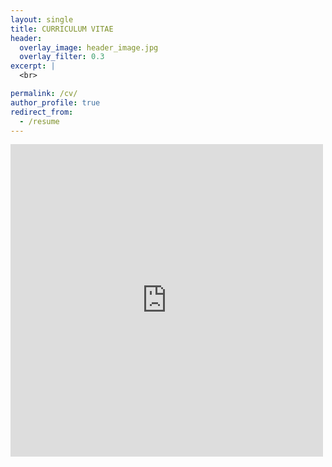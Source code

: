 ```yaml
---
layout: single
title: CURRICULUM VITAE
header:
  overlay_image: header_image.jpg
  overlay_filter: 0.3
excerpt: |
  <br>

permalink: /cv/
author_profile: true
redirect_from:
  - /resume
---
```

<embed src="https://github.com/KensleyBlaise/KensleyBlaise.github.io/blob/master/assets/images/CV_Kensley_Blaise.pdf" width="500" height="500" type='application/pdf'>

